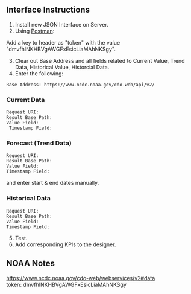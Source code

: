  ## Interface Instructions
 
 1. Install new JSON Interface on Server.</br>
 2. Using [Postman](https://www.getpostman.com/docs/introduction):
 
 Add a key to header as "token" with the value "dmvfhINKHBVgAWGFxEsicLiaMAhNKSgy".
 
 3. Clear out Base Address and all fields related to Current Value, Trend Data, Historical Value, Historcial Data.</br>
 4. Enter the following:</br>
 ```
 Base Address: https://www.ncdc.noaa.gov/cdo-web/api/v2/
 ```
 
 ### Current Data
 ```
 Request URI: 
 Result Base Path: 
 Value Field: 
  Timestamp Field: 
  ```
  
 ### Forecast (Trend Data)
 ```
 Request URI: 
 Result Base Path: 
 Value Field: 
 Timestamp Field: 
 ```
 and enter start & end dates manually.
 ### Historical Data
 ```
 Request URI: 
 Result Base Path: 
 Value Field: 
 Timestamp Field: 
 ```
 
 5. Test.
 6. Add corresponding KPIs to the designer.
 
## NOAA Notes
https://www.ncdc.noaa.gov/cdo-web/webservices/v2#data
</br>token:	dmvfhINKHBVgAWGFxEsicLiaMAhNKSgy
